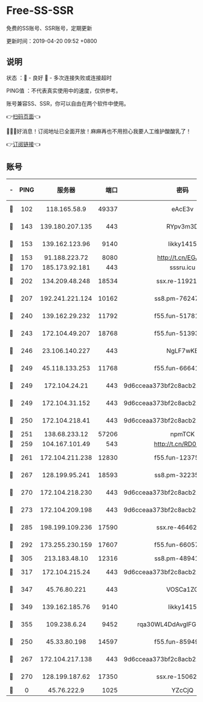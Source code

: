 # Free-SS-SSR

免费的SS账号、SSR账号，定期更新

更新时间：2019-04-20 09:52 +0800

## 说明

状态     ：🙂 - 良好 🙁 - 多次连接失败或连接超时

PING值   ：不代表真实使用中的速度，仅供参考。

账号兼容SS、SSR，你可以自由在两个软件中使用。

👉[扫码页面](https://liesauer.github.io/Free-SS-SSR/)👈

🎉🎉🎉好消息！订阅地址已全面开放！麻麻再也不用担心我要人工维护酸酸乳了！

👉[订阅链接](https://www.liesauer.net/yogurt/subscribe?ACCESS_TOKEN=DAYxR3mMaZAsaqUb)👈

## 账号

|-|PING|服务器|端口|密码|加密方式|区域|
|:----:|:----:|:-----:|-----:|:----:|:----:|:----:|
|🙂|102|118.165.58.9|49337|eAcE3v|chacha20-ietf|TW|
|🙂|143|139.180.207.135|443|RYpv3m3D|aes-256-cfb|JP|
|🙂|153|139.162.123.96|9140|likky1415|aes-256-cfb|JP|
|🙂|153|91.188.223.72|8080|http://t.cn/EGJIyrl|rc4-md5|RU|
|🙂|170|185.173.92.181|443|sssru.icu|rc4-md5|RU|
|🙂|202|134.209.48.248|18534|ssx.re-11921938|aes-256-cfb|US|
|🙂|207|192.241.221.124|10162|ss8.pm-76247353|aes-256-cfb|US|
|🙂|240|139.162.29.232|11792|f55.fun-51781250|aes-256-cfb|SG|
|🙂|243|172.104.49.207|18768|f55.fun-51393144|aes-256-cfb|SG|
|🙂|246|23.106.140.227|443|NgLF7wKB|aes-256-cfb|US|
|🙂|249|45.118.133.253|11768|f55.fun-66641125|aes-256-cfb|SG|
|🙂|249|172.104.24.21|443|9d6cceaa373bf2c8acb22e60b6a58be6|aes-256-cfb|US|
|🙂|249|172.104.31.152|443|9d6cceaa373bf2c8acb22e60b6a58be6|aes-256-cfb|US|
|🙂|250|172.104.218.41|443|9d6cceaa373bf2c8acb22e60b6a58be6|aes-256-cfb|US|
|🙂|251|138.68.233.12|57206|npmTCK|rc4-md5|US|
|🙂|259|104.167.101.49|543|http://t.cn/RD0D7sx|rc4-md5|CA|
|🙂|261|172.104.211.238|12830|f55.fun-12375004|aes-256-cfb|US|
|🙂|267|128.199.95.241|18593|ss8.pm-32235204|aes-256-cfb|SG|
|🙂|270|172.104.218.230|443|9d6cceaa373bf2c8acb22e60b6a58be6|aes-256-cfb|US|
|🙂|273|172.104.209.198|443|9d6cceaa373bf2c8acb22e60b6a58be6|aes-256-cfb|US|
|🙂|285|198.199.109.236|17590|ssx.re-46462767|aes-256-cfb|US|
|🙂|292|173.255.230.159|17607|f55.fun-66057870|aes-256-cfb|US|
|🙂|305|213.183.48.10|12316|ss8.pm-48941717|rc4-md5|RU|
|🙂|317|172.104.215.24|443|9d6cceaa373bf2c8acb22e60b6a58be6|aes-256-cfb|US|
|🙂|347|45.76.80.221|443|VOSCa1ZG|aes-256-cfb|DE|
|🙂|349|139.162.185.76|9140|likky1415|aes-256-cfb|DE|
|🙂|355|109.238.6.24|9452|rqa30WL4DdAvgIFG6Fs3znzTa|aes-256-cfb|FR|
|🙂|250|45.33.80.198|14597|f55.fun-85949731|aes-256-cfb|US|
|🙂|267|172.104.217.138|443|9d6cceaa373bf2c8acb22e60b6a58be6|aes-256-cfb|US|
|🙂|270|128.199.187.62|17350|ssx.re-15062538|aes-256-cfb|SG|
|🙁|0|45.76.222.9|1025|YZcCjQ|rc4-md5|JP|

